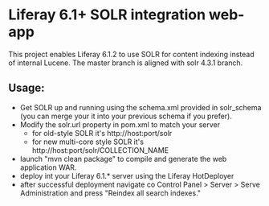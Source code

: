 # Liferay 6.1+ SOLR integration web-app #

This project enables Liferay 6.1.2 to use SOLR for content indexing instead of internal Lucene. The master branch is aligned with solr 4.3.1 branch.

## Usage: ##
* Get SOLR up and running using the schema.xml provided in solr_schema (you can merge your it into your previous schema if you prefer).
* Modify the solr.url property in pom.xml to match your server 
	* for old-style SOLR it's http://host:port/solr
	* for new multi-core style SOLR it's http://host:port/solr/COLLECTION_NAME
* launch "mvn clean package" to compile and generate the web application WAR.
* deploy int your Liferay 6.1.* server using the Liferay HotDeployer
* after successful deployment navigate co Control Panel > Server > Serve Administration and press "Reindex all search indexes."